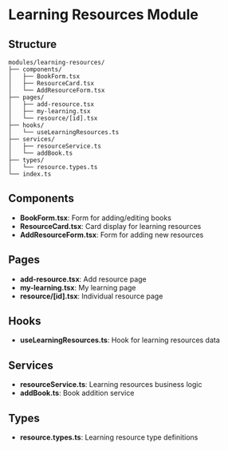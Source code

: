 # Learning Resources Module

## Structure
```
modules/learning-resources/
├── components/
│   ├── BookForm.tsx
│   ├── ResourceCard.tsx
│   └── AddResourceForm.tsx
├── pages/
│   ├── add-resource.tsx
│   ├── my-learning.tsx
│   └── resource/[id].tsx
├── hooks/
│   └── useLearningResources.ts
├── services/
│   ├── resourceService.ts
│   └── addBook.ts
├── types/
│   └── resource.types.ts
└── index.ts
```

## Components
- **BookForm.tsx**: Form for adding/editing books
- **ResourceCard.tsx**: Card display for learning resources
- **AddResourceForm.tsx**: Form for adding new resources

## Pages
- **add-resource.tsx**: Add resource page
- **my-learning.tsx**: My learning page
- **resource/[id].tsx**: Individual resource page

## Hooks
- **useLearningResources.ts**: Hook for learning resources data

## Services
- **resourceService.ts**: Learning resources business logic
- **addBook.ts**: Book addition service

## Types
- **resource.types.ts**: Learning resource type definitions 